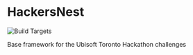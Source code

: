 # HackersNest

![Build Targets](https://github.com/UbisoftToronto/HackersNest/workflows/Build%20Targets/badge.svg)

Base framework for the Ubisoft Toronto Hackathon challenges
